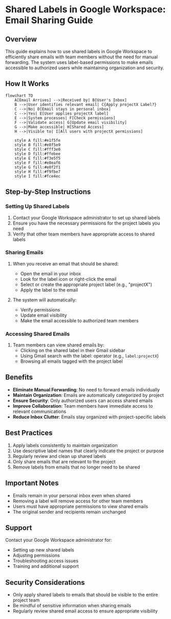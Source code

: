 # Shared Labels in Google Workspace: Email Sharing Guide

## Overview
This guide explains how to use shared labels in Google Workspace to efficiently share emails with team members without the need for manual forwarding. The system uses label-based permissions to make emails accessible to authorized users while maintaining organization and security.

## How It Works

```mermaid
flowchart TD
    A[Email Arrives] -->|Received by| B[User's Inbox]
    B -->|User identifies relevant email| C{Apply projectX Label?}
    C -->|No| D[Email stays in personal inbox]
    C -->|Yes| E[User applies projectX label]
    E -->|System processes| F[Check permissions]
    F -->|Validate access| G[Update email visibility]
    G -->|Make accessible| H[Shared Access]
    H -->|Visible to| I[All users with projectX permissions]
    
    style A fill:#e1f5fe
    style B fill:#e8f5e9
    style C fill:#fff3e0
    style D fill:#ffebee
    style E fill:#f3e5f5
    style F fill:#e8eaf6
    style G fill:#e0f2f1
    style H fill:#f9fbe7
    style I fill:#fce4ec
```

## Step-by-Step Instructions

### Setting Up Shared Labels
1. Contact your Google Workspace administrator to set up shared labels
2. Ensure you have the necessary permissions for the project labels you need
3. Verify that other team members have appropriate access to shared labels

### Sharing Emails
1. When you receive an email that should be shared:
   - Open the email in your inbox
   - Look for the label icon or right-click the email
   - Select or create the appropriate project label (e.g., "projectX")
   - Apply the label to the email

2. The system will automatically:
   - Verify permissions
   - Update email visibility
   - Make the email accessible to authorized team members

### Accessing Shared Emails
1. Team members can view shared emails by:
   - Clicking on the shared label in their Gmail sidebar
   - Using Gmail search with the label: operator (e.g., `label:projectX`)
   - Browsing all emails tagged with the project label

## Benefits
- **Eliminate Manual Forwarding**: No need to forward emails individually
- **Maintain Organization**: Emails are automatically categorized by project
- **Ensure Security**: Only authorized users can access shared emails
- **Improve Collaboration**: Team members have immediate access to relevant communications
- **Reduce Inbox Clutter**: Emails stay organized with project-specific labels

## Best Practices
1. Apply labels consistently to maintain organization
2. Use descriptive label names that clearly indicate the project or purpose
3. Regularly review and clean up shared labels
4. Only share emails that are relevant to the project
5. Remove labels from emails that no longer need to be shared

## Important Notes
- Emails remain in your personal inbox even when shared
- Removing a label will remove access for other team members
- Users must have appropriate permissions to view shared emails
- The original sender and recipients remain unchanged

## Support
Contact your Google Workspace administrator for:
- Setting up new shared labels
- Adjusting permissions
- Troubleshooting access issues
- Training and additional support

## Security Considerations
- Only apply shared labels to emails that should be visible to the entire project team
- Be mindful of sensitive information when sharing emails
- Regularly review shared email access to ensure appropriate visibility
